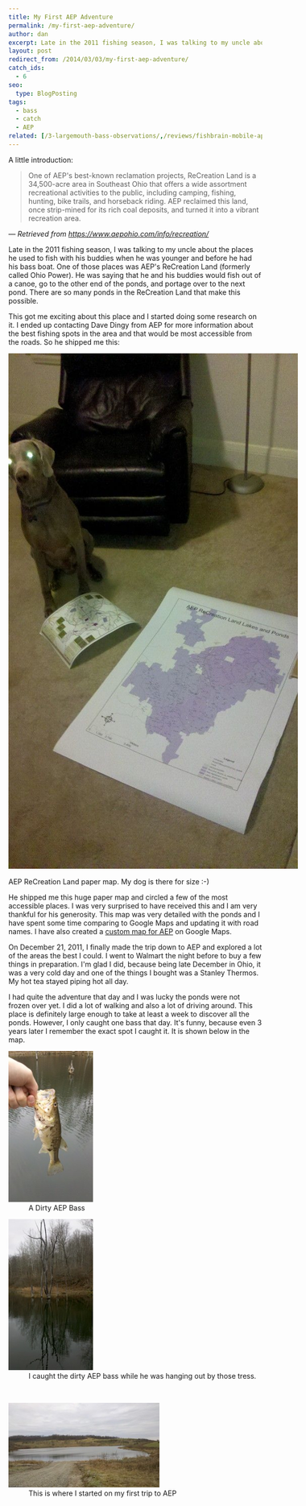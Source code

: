 ```yaml
---
title: My First AEP Adventure
permalink: /my-first-aep-adventure/
author: dan
excerpt: Late in the 2011 fishing season, I was talking to my uncle about the places he used to fish with his buddies when he was younger and before he had his bass boat. One of those places was AEP's ReCreation Land (formerly called Ohio Power).
layout: post
redirect_from: /2014/03/03/my-first-aep-adventure/
catch_ids:
  - 6
seo:
  type: BlogPosting
tags:
  - bass
  - catch
  - AEP
related: [/3-largemouth-bass-observations/,/reviews/fishbrain-mobile-app,/mosquito-lake-2012/,]
---
```

A little introduction:

> One of AEP's best-known reclamation projects, ReCreation Land is a 34,500-acre area in Southeast Ohio that offers a wide assortment recreational activities to the public, including camping, fishing, hunting, bike trails, and horseback riding. AEP reclaimed this land, once strip-mined for its rich coal deposits, and turned it into a vibrant recreation area.

_&mdash; Retrieved from https://www.aepohio.com/info/recreation/_

Late in the 2011 fishing season, I was talking to my uncle about the places he used to fish with his buddies when he was younger and before he had his bass boat. One of those places was AEP's ReCreation Land (formerly called Ohio Power). He was saying that he and his buddies would fish out of a canoe, go to the other end of the ponds, and portage over to the next pond. There are so many ponds in the ReCreation Land that make this possible.

This got me exciting about this place and I started doing some research on it. I ended up contacting Dave Dingy from AEP for more information about the best fishing spots in the area and that would be most accessible from the roads. So he shipped me this:

<div id="attachment_71" style="width: 585px" class="wp-caption aligncenter">
  <a href="/images/AEP-ReCreation-Land-large-paper-map-1456x2592.jpg" rel="lightbox-0"><img class="size-large wp-image-71" alt="AEP ReCreation Land paper map" src="/images/AEP-ReCreation-Land-large-paper-map-575x1024.jpg" width="575" height="1024" /></a>
  <p class="wp-caption-text">
    AEP ReCreation Land paper map. My dog is there for size :-)
  </p>
</div>

He shipped me this huge paper map and circled a few of the most accessible places. I was very surprised to have received this and I am very thankful for his generosity. This map was very detailed with the ponds and I have spent some time comparing to Google Maps and updating it with road names. I have also created a <a href="/aep-fishing-map/" title="custom fishing map for AEP">custom map for AEP</a> on Google Maps.

On December 21, 2011, I finally made the trip down to AEP and explored a lot of the areas the best I could. I went to Walmart the night before to buy a few things in preparation. I'm glad I did, because being late December in Ohio, it was a very cold day and one of the things I bought was a Stanley Thermos. My hot tea stayed piping hot all day.

I had quite the adventure that day and I was lucky the ponds were not frozen over yet. I did a lot of walking and also a lot of driving around. This place is definitely large enough to take at least a week to discover all the ponds. However, I only caught one bass that day. It's funny, because even 3 years later I remember the exact spot I caught it. It is shown below in the map.

<div id='gallery-4' class='gallery galleryid-111 gallery-columns-2 gallery-size-medium'>
  <dl class='gallery-item'>
    <dt class='gallery-icon portrait'>
      <a href="/images/a-dirty-AEP-bass-1456x2592.jpg" rel="lightbox[gallery-4]"><img width="168" height="300" src="/images/a-dirty-AEP-bass-168x300.jpg" class="attachment-medium" alt="A Dirty AEP Bass" /></a>
    </dt>
    <dd class='wp-caption-text gallery-caption'>
      A Dirty AEP Bass
    </dd>
  </dl>
  <dl class='gallery-item'>
    <dt class='gallery-icon portrait'>
      <a href="/images/a-dirty-AEP-bass-trees-1456x2592.jpg" rel="lightbox[gallery-4]"><img width="168" height="300" src="/images/a-dirty-AEP-bass-trees-168x300.jpg" class="attachment-medium" alt="I caught the dirty AEP bass while he was hanging out by those tress." /></a>
    </dt>
    <dd class='wp-caption-text gallery-caption'>
      I caught the dirty AEP bass while he was hanging out by those tress.
    </dd>
  </dl>
  <br style="clear: both" />
  <dl class='gallery-item'>
    <dt class='gallery-icon landscape'>
      <a href="/images/start-of-my-first-AEP-adventure-2592x1456.jpg" rel="lightbox[gallery-4]"><img width="300" height="168" src="/images/start-of-my-first-AEP-adventure-300x168.jpg" class="attachment-medium" alt="This is where I started on my first trip to AEP" /></a>
    </dt>
    <dd class='wp-caption-text gallery-caption'>
      This is where I started on my first trip to AEP
    </dd>
  </dl>
  <br style='clear: both' />
</div>
